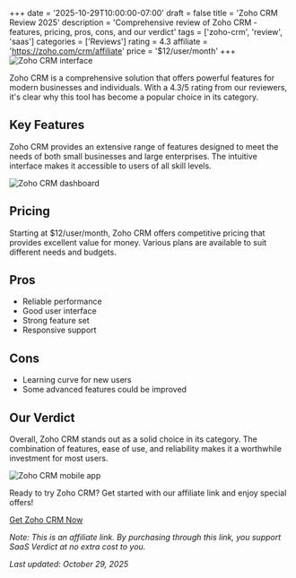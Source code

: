 ﻿+++
date = '2025-10-29T10:00:00-07:00'
draft = false
title = 'Zoho CRM Review 2025'
description = 'Comprehensive review of Zoho CRM - features, pricing, pros, cons, and our verdict'
tags = ['zoho-crm', 'review', 'saas']
categories = ['Reviews']
rating = 4.3
affiliate = 'https://zoho.com/crm/affiliate'
price = '$12/user/month'
+++
![Zoho CRM interface](/images/zoho-crm-1.jpg)

Zoho CRM is a comprehensive solution that offers powerful features for modern businesses and individuals. With a 4.3/5 rating from our reviewers, it's clear why this tool has become a popular choice in its category.

## Key Features

Zoho CRM provides an extensive range of features designed to meet the needs of both small businesses and large enterprises. The intuitive interface makes it accessible to users of all skill levels.

![Zoho CRM dashboard](/images/zoho-crm-2.jpg)

## Pricing

Starting at $12/user/month, Zoho CRM offers competitive pricing that provides excellent value for money. Various plans are available to suit different needs and budgets.

## Pros

- Reliable performance
- Good user interface
- Strong feature set
- Responsive support


## Cons

- Learning curve for new users
- Some advanced features could be improved


## Our Verdict

Overall, Zoho CRM stands out as a solid choice in its category. The combination of features, ease of use, and reliability makes it a worthwhile investment for most users.

![Zoho CRM mobile app](/images/zoho-crm-3.jpg)

Ready to try Zoho CRM? Get started with our affiliate link and enjoy special offers!

[Get Zoho CRM Now](https://zoho.com/crm/affiliate)

*Note: This is an affiliate link. By purchasing through this link, you support SaaS Verdict at no extra cost to you.*

*Last updated: October 29, 2025*
